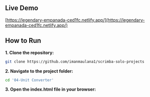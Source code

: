 ## Live Demo
[https://legendary-empanada-ced1fc.netlify.app/](https://legendary-empanada-ced1fc.netlify.app/)

## How to Run

**1. Clone the repository:**
```bash
git clone https://github.com/imanmaulana1/scrimba-solo-projects
```

**2. Navigate to the project folder:**
```bash
cd '04-Unit Converter'
```

**3. Open the index.html file in your browser:**
